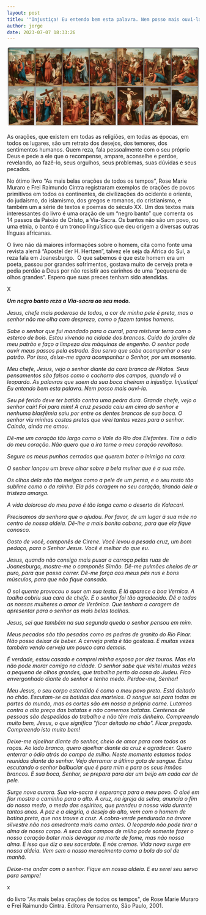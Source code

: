 ```yaml
---
layout: post
title: '"Injustiça! Eu entendo bem esta palavra. Nem posso mais ouvi-la."'
author: jorge
date: 2023-07-07 18:33:26
---
```

![](/uploads/viasacra2.png)

As orações, que existem em todas as religiões, em todas as épocas, em todos os lugares, são um retrato dos desejos, dos temores, dos sentimentos humanos. Quem reza, fala pessoalmente com o seu próprio Deus e pede a ele que o recompense, ampare, aconselhe e perdoe, revelando, ao fazê-lo, seus orgulhos, seus problemas, suas dúvidas e seus pecados.

No ótimo livro “As mais belas orações de todos os tempos”, Rose Marie Muraro e Frei Raimundo Cintra registraram exemplos de orações de povos primitivos em todos os continentes, de civilizações do ocidente e oriente, do judaísmo, do islamismo, dos gregos e romanos, do cristianismo, e também um a série de textos e poemas do século XX. Um dos textos mais interessantes do livro é uma oração de um “negro banto” que comenta os 14 passos da Paixão de Cristo, a Via-Sacra. Os bantos não são um povo, ou uma etnia, o banto é um tronco linguístico que deu origem a diversas outras línguas africanas.

O livro não dá maiores informações sobre o homem, cita como fonte uma revista alemã “Apostel der H. Hertzen”, talvez ele seja da África do Sul, a reza fala em Joanesburgo.  O que sabemos é que este homem era um poeta, passou por grandes sofrimentos, gostava muito de cerveja preta e pedia perdão a Deus por não resistir aos carinhos de uma “pequena de olhos grandes”. Espero que suas preces tenham sido atendidas.

X

***Um negro banto reza a Via-sacra ao seu modo.***

*Jesus, chefe mais poderoso de todos, a cor de minha pele é preta, mas o senhor não me olha com desprezo, como o fazem tantos homens.* 

*Sabe o senhor que fui mandado para o curral, para misturar terra com o esterco de bois. Estou vivendo na cidade dos brancos. Cuido do jardim de meu patrão e faço a limpeza das máquinas de engenho. O senhor pode ouvir meus passos pela estrada. Sou servo que sabe acompanhar o seu patrão. Por isso, deixe-me agora acompanhar o Senhor, por um momento.*

*Meu chefe, Jesus, vejo o senhor diante da cara branca de Pilatos. Seus pensamentos são falsos como o cachorro dos campos, quando vê o leopardo. As palavras que saem da sua boca cheiram a injustiça. Injustiça! Eu entendo bem esta palavra. Nem posso mais ouvi-la.*

*Seu pé ferido deve ter batido contra uma pedra dura. Grande chefe, vejo o senhor cair! Foi para mim! A cruz pesada caiu em cima do senhor e nenhuma blasfêmia saiu por entre os dentes brancos de sua boca. O senhor viu minhas costas pretas que virei tantas vezes para o senhor. Caindo, ainda me amou.*

*Dê-me um coração tão largo como o Vale do Rio dos Elefantes. Tire o ódio do meu coração. Não quero que a ira torne o meu coração revoltoso.*

*Segure os meus punhos cerrados que querem bater o inimigo na cara.*

*O senhor lançou um breve olhar sobre a bela mulher que é a sua mãe.*

*Os olhos dela são tão meigos como a pele de um persa, e o seu rosto tão sublime como o da rainha. Ela pôs coragem no seu coração, tirando dele a tristeza amarga.*

*A vida dolorosa do meu povo é tão longa como o deserto de Kalacari.*

*Precisamos da senhora que o ajudou. Por favor, de um lugar à sua mãe no centro de nossa aldeia. Dê-lhe a mais bonita cabana, para que ela fique conosco.*

*Gosto de você, camponês de Cirene. Você levou a pesada cruz, um bom pedaço, para o Senhor Jesus. Você é melhor do que eu.*

*Jesus, quando não consigo mais puxar a carroça pelas ruas de Joanesburgo, mostre-me o camponês Simão. Dê-me pulmões cheios de ar puro, para que possa correr. Dê-me força aos meus pés nus e bons músculos, para que não fique cansado.*

*O sol quente provocou o suor em sua testa. E lá aparece a boa Vernica. A toalha cobriu sua cara de chefe. E o senhor foi tão agradecido. Dê a todas as nossas mulheres o amor de Verônica. Que tenham a coragem de apresentar para o senhor as mais belas toalhas.*

*Jesus, sei que também na sua segunda queda o senhor pensou em mim.*

*Meus pecados são tão pesados como as pedras de granito do Rio Pinar. Não posso deixar de beber. A cerveja preta é tão gostosa. E muitas vezes também vendo cerveja um pouco cara demais.*

*É verdade, estou casado e comprei minha esposa por dez touros. Mas ela não pode morar comigo na cidade. O senhor sabe que visitei muitas vezes a pequena de olhos grandes, que trabalha perto da casa do Judeu. Fico envergonhado diante do senhor e tenho medo. Perdoe-me, Senhor!*

*Meu Jesus, o seu corpo estendido é como o meu povo preto. Está deitado no chão. Escutam-se as batidas dos martelos. O sangue sai para todas as partes do mundo, mas os cortes são em nossa a própria carne. Lutamos contra o alto preço das batatas e não comemos batatas. Centenas de pessoas são despedidas do trabalho e não têm mais dinheiro. Compreendo muito bem, Jesus, o que significa "ficar deitado no chão". Ficar pregado. Compreendo isto muito bem!*

*Deixe-me ajoelhar diante do senhor, cheio de amor para com todas as raças. Ao lado branco, quero ajoelhar diante da cruz e agradecer. Quero enterrar o ódio atrás do campo de milho. Neste momento estamos todos reunidos diante do senhor. Vejo derramar a última gota de sangue. Estou escutando o senhor balbuciar que é para mim e para os seus irmãos brancos. E sua boca, Senhor, se prepara para dar um beijo em cada cor de pele.*

*Surge nova aurora. Sua via-sacra é esperança para o meu povo. O aloé em flor mostra o caminho para o alto. A cruz, na igreja da selva, anuncia o fim do nosso medo, o medo dos espíritos, que prendeu a nossa vida durante tantos anos. A paz e a alegria, o desejo do alto, vem com o homem de batina preta, que nos trouxe a cruz. A cobra-verde pendurada na árvore silvestre não nos amedronta mais como antes. O leopardo não pode tirar a alma de nosso corpo. A seca dos campos de milho pode somente fazer o nosso coração bater mais devagar na morte de fome, mas não nossa alma. E isso que diz o seu sacerdote. E nós cremos. Vida nova surge em nossa aldeia. Vem sem o nosso merecimento como a bola do sol de manhã.*

*Deixe-me andar com o senhor. Fique em nossa aldeia. E eu serei seu servo para sempre!*

x

do livro "As mais belas orações de todos os tempos", de Rose Marie Muraro e Frei Raimundo Cintra. Editora Pensamento, São Paulo, 2001.